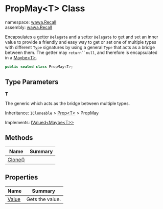 # PropMay\<T\> Class

namespace: [wawa\.Recall](../wawa.Recall.md)<br />
assembly: [wawa\.Recall](../../wawa.Recall.md)

Encapsulates a getter `Delegate` and a setter `Delegate` to get and set an inner value to
provide a friendly and easy way to get or set one of multiple types with different `Type` signatures
by using a general `Type` that acts as a bridge between them\. The getter may `return``null`, and therefore is encapsulated in a [Maybe\<T\>](../../wawa.Optionals/wawa.Optionals/Maybe\`1.md)\.

```csharp
public sealed class PropMay<T>;
```

## Type Parameters

__T__

The generic which acts as the bridge between multiple types\.

Inheritance: `ICloneable` > [Prop\<T\>](../../wawa.Recall/wawa.Recall/Prop\`1.md) > PropMay<T>

Implements: [IValued\<Maybe\<T\>\>](../../wawa.Recall/wawa.Recall/IValued\`1.md)

## Methods

| Name | Summary |
|------|---------|
| [Clone\(\)](./PropMay\`1/Clone.md) |  |

## Properties

| Name | Summary |
|------|---------|
| [Value](./PropMay\`1/Value.md) | Gets the value\. |

